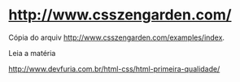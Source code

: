 # http://www.csszengarden.com/

Cópia do arquiv http://www.csszengarden.com/examples/index.

Leia a matéria

http://www.devfuria.com.br/html-css/html-primeira-qualidade/
